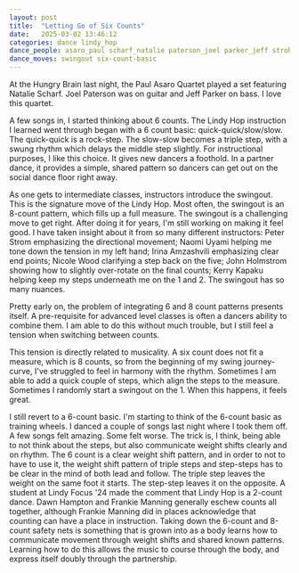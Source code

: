 ```yaml
---
layout: post
title:  "Letting Go of Six Counts"
date:   2025-03-02 13:46:12
categories: dance lindy_hop
dance_people: asaro_paul scharf_natalie paterson_joel parker_jeff strohm_peter amzashvili_irina uyami_naomi wood_nicole holmstrom_john kapaku_kerry manning_frankie hampton_dawn
dance_moves: swingout six-count-basic
---
```


At the Hungry Brain last night, the Paul Asaro Quartet played a set featuring Natalie Scharf.  Joel Paterson was on guitar and Jeff Parker on bass.   I love this quartet. 

A few songs in, I started thinking about 6 counts.  The Lindy Hop instruction I learned went through began with a 6 count basic: quick-quick/slow/slow.  The quick-quick is a rock-step.  The slow-slow becomes a triple step, with a swung rhythm which delays the middle step slightly.  For instructional purposes, I like this choice.  It gives new dancers a foothold.  In a partner dance, it provides a simple, shared pattern so dancers can get out on the social dance floor right away.

As one gets to intermediate classes, instructors introduce the swingout.  This is the signature move of the Lindy Hop. Most often, the swingout is an 8-count pattern, which fills up a full measure.  The swingout is a challenging move to get right.  After doing it for years, I'm still working on making it feel good.  I have taken insight about it from so many different instructors: Peter Strom emphasizing the directional movement; Naomi Uyami helping me tone down the tension in my left hand; Irina Amzashvili emphasizing clear end points; Nicole Wood clarifying a step back on the five; John Holmstrom showing how to slightly over-rotate on the final counts; Kerry Kapaku helping keep my steps underneath me on the 1 and 2.  The swingout has so many nuances. 

Pretty early on, the problem of integrating 6 and 8 count patterns presents itself.  A pre-requisite for advanced level classes is often a dancers ability to combine them.  I am able to do this without much trouble, but I still feel a tension when switching between counts. 

This tension is directly related to musicality.  A six count does not fit a measure, which is 8 counts, so from the beginning of my swing journey-curve, I've struggled to feel in harmony with the rhythm.  Sometimes I am able to add a quick couple of steps, which align the steps to the measure.  Sometimes I randomly start a swingout on the 1.  When this happens, it feels great.

I still revert to a 6-count basic.  I'm starting to think of the 6-count basic as training wheels.  I danced a couple of songs last night where I took them off.  A few songs felt amazing. Some felt worse.  The trick is, I think, being able to not think about the steps, but also communicate weight shifts clearly and on rhythm.  The 6 count is a clear weight shift pattern, and in order to not to have to use it, the weight shift pattern of triple steps and step-steps has to be clear in the mind of both lead and follow.  The triple step leaves the weight on the same foot it starts. The step-step leaves it on the opposite.  A student at Lindy Focus '24 made the comment that Lindy Hop is a 2-count dance.  Dawn Hampton and Frankie Manning generally eschew counts all together, although Frankie Manning did in places acknowledge that counting can have a place in instruction.  Taking down the 6-count and 8-count safety nets is something that is grown into as a body learns how to communicate movement through weight shifts and shared known patterns.  Learning how to do this allows the music to course through the body, and express itself doubly through the partnership. 